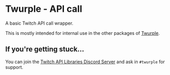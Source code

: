 # Twurple - API call

A basic Twitch API call wrapper.

This is mostly intended for internal use in the other packages of [Twurple](https://github.com/twurple/twurple).

## If you're getting stuck...

You can join the [Twitch API Libraries Discord Server](https://discord.gg/b9ZqMfz) and ask in `#twurple` for support.
